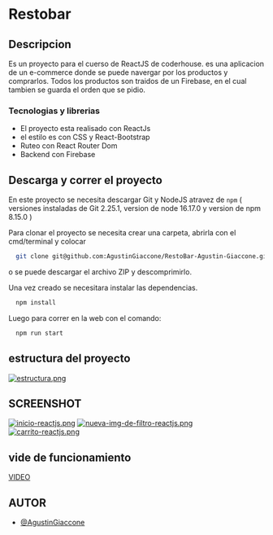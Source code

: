 # Restobar

## Descripcion

Es un proyecto para el cuerso de ReactJS de coderhouse.
es una aplicacion de un e-commerce donde se puede navergar por los productos y comprarlos.
Todos los productos son traidos de un Firebase, en el cual tambien se guarda el orden que se pidio.

### Tecnologias y librerias

- El proyecto esta realisado con ReactJs
- el estilo es con CSS y React-Bootstrap
- Ruteo con React Router Dom
- Backend con Firebase

## Descarga y correr el proyecto
En este proyecto se necesita descargar Git y NodeJS atravez de `npm` ( versiones instaladas de Git 2.25.1,  version de node 16.17.0 y version de npm 8.15.0 )

Para clonar el proyecto se necesita crear una carpeta, abrirla con el cmd/terminal y colocar

```bash
  git clone git@github.com:AgustinGiaccone/RestoBar-Agustin-Giaccone.git
```

o se puede descargar el archivo ZIP y descomprimirlo.

Una vez creado se necesitara instalar las dependencias.

```bash
  npm install
```
Luego para correr en la web con el comando:

```bash
  npm run start
```
## estructura del proyecto

[![estructura.png](https://i.postimg.cc/Hxk7rtXh/estructura.png)](https://postimg.cc/cKPJjwDR)

## SCREENSHOT
[![inicio-reactjs.png](https://i.postimg.cc/y6wXbwF6/inicio-reactjs.png)](https://postimg.cc/9zY74g8s)
[![nueva-img-de-filtro-reactjs.png](https://i.postimg.cc/2SnvjqYL/nueva-img-de-filtro-reactjs.png)](https://postimg.cc/YvqjbCht)
[![carrito-reactjs.png](https://i.postimg.cc/Fz2fn5qM/carrito-reactjs.png)](https://postimg.cc/kRvXBZ7s)

## vide de funcionamiento
[VIDEO](https://drive.google.com/file/d/1ru3zafee1dAP8wtiE9AufNOhOXmu0ZrZ/view?usp=sharing)

## AUTOR

- [@AgustinGiaccone](https://github.com/AgustinGiaccone/RestoBar-Agustin-Giaccone)